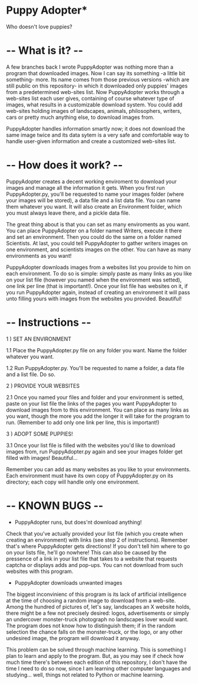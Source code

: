 
# Puppy Adopter*

Who doesn't love puppies?

# -- What is it? --

A few branches back I wrote PuppyAdopter was nothing more than a program that downloaded images. Now I can say its something -a little bit something- more. Its name comes from those previous versions -which are still public on this repository- in which it downloaded only puppies' images from a predetermined web-sites list. Now PuppyAdopter works through a web-sites list each user gives, containing of course whatever type of images, what results in a customizable download system. You could add web-sites holding images of landscapes, animals, philosophers, writers, cars or pretty much anything else, to download images from.

PuppyAdopter handles information smartly now; it does not download the same image twice and its data sytem is a very safe and comfortable way to handle user-given information and create a customized web-sites list.

# -- How does it work? --

PuppyAdopter creates a decent working enviroment to download your images and manage all the information it gets. When you first run PuppyAdopter.py, you'll be requested to name your images folder (where your images will be stored), a data file and a list data file. You can name them whatever you want. It will also create an Environment folder, which you must always leave there, and a pickle data file.

The great thing about is that you can set as many enviroments as you want. You can place PuppyAdopter on a folder named Writers, execute it there and set an environment. Then you could do the same on a folder named Scientists. At last, you could tell PuppyAdopter to gather writers images on one environment, and scientists images on the other. You can have as many environments as you want!

PuppyAdopter downloads images from a websites list you provide to him on each environment. To do so is simple: simply paste as many links as you like on your list file (however you named when the environment was setted), one link per line (that is important!). Once your list file has websites on it, if you run PuppyAdopter again, instead of creating an environment it will pass unto filling yours with images from the websites you provided. Beautiful!

# -- Instructions --

1 ) SET AN ENVIRONMENT

1.1 Place the PuppyAdopter.py file on any folder you want. Name the folder whatever you want.

1.2 Run PuppyAdopter.py. You'll be requested to name a folder, a data file and a list file. Do so.

2 ) PROVIDE YOUR WEBSITES

2.1 Once you named your files and folder and your environment is setted, paste on your list file the links of the pages you want PuppyAdopter to download images from to this environment. You can place as many links as you want, though the more you add the longer it will take for the program to run. (Remember to add only one link per line, this is important!)

3 ) ADOPT SOME PUPPIES!

3.1 Once your list file is filled with the websites you'd like to download images from, run PuppyAdopter.py again and see your images folder get filled with images! Beautiful...


Remember you can add as many websites as you like to your environments. Each environment must have its own copy of PuppyAdopter.py on its directory; each copy will handle only one environment.

# -- KNOWN BUGS --

 - PuppyAdopter runs, but does'nt download anything!

  Check that you've actually provided your list file (which you create when creating an environment) with links (see step 2 of instructions). Remember that's where PuppyAdopter gets directions! If you don't tell him where to go on your lists file, he'll go nowhere!
  This can also be caused by the pressence of a link in your list file that takes to a website that requests captcha or displays adds and pop-ups. You can not download from such websites with this program.

- PuppyAdopter downloads unwanted images

The biggest inconvinienc of this program is its lack of artificial intelligence at the time of choosing a random image to download from a web-site. Among the hundred of pictures of, let's say, landscapes an X website holds, there might be a few not precisely desired: logos, advertisements or simply an undercover monster-truck photograph no landscapes lover would want. The program does not know how to distinguish them; if in the random selection the chance falls on the monster-truck, or the logo, or any other undesired image, the program will download it anyway.

This problem can be solved through machine learning. This is something I plan to learn and apply to the program. But, as you may see if check how much time there's between each edition of this repository, I don't have the time I need to do so now, since I am learning other computer languages and studying... well, things not related to Python or machine learning.
